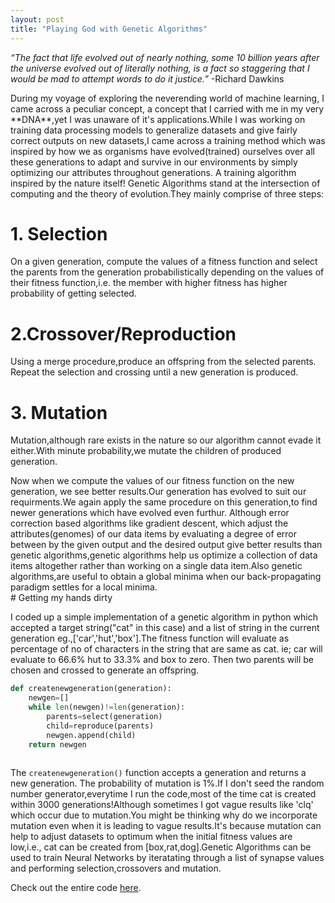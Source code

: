 ```yaml
---
layout: post
title: "Playing God with Genetic Algorithms"
---
```


<i>“The fact that life evolved out of nearly nothing, some 10 billion years after the universe evolved out of literally nothing, is a fact so staggering that I would be mad to attempt words to do it justice.”</i>
-Richard Dawkins
<div class="divider"></div>
During my voyage of exploring the neverending world of machine learning, I came across a peculiar concept, a concept that
I carried with me in my very **DNA**,yet I was unaware of it's applications.While I was working on training data processing models to generalize datasets and give fairly correct outputs on new datasets,I came across a training method which was inspired by how we as organisms have evolved(trained) ourselves over all these generations to adapt and survive in our environments by simply optimizing our attributes throughout generations. A training algorithm inspired by the nature itself!
Genetic Algorithms stand at the intersection of computing and the theory of evolution.They mainly comprise of three steps:

# 1. Selection

On a given generation, compute the values of a fitness function and select the parents from the generation probabilistically depending on the values of their fitness function,i.e. the member with higher fitness has higher probability of getting selected.

# 2.Crossover/Reproduction
Using a merge procedure,produce an offspring from the selected parents. Repeat the selection and crossing until a new generation is produced.

# 3. Mutation

Mutation,although rare exists in the nature so our algorithm cannot evade it either.With minute probability,we mutate the children of produced generation.


<div class="divider"></div>
Now when we compute the values of our fitness function on the new generation, we see better results.Our generation has evolved to suit our requirments.We again apply the same procedure on this generation,to find newer generations which  have evolved even furthur.
Although error correction based algorithms like gradient descent, which adjust the attributes(genomes) of our data items by 
evaluating a degree of error between by the given output and the desired output give better results than genetic algorithms,genetic algorithms help us optimize a collection of data items altogether rather than working on a single data item.Also genetic algorithms,are useful to obtain a global minima when our back-propagating paradigm settles for a local minima.
<div class="divider"></div>
# Getting my hands dirty

I coded up a simple implementation of a genetic algorithm in python which accepted a target string("cat" in this case) and a list of string in the current generation eg.,['car','hut','box'].The fitness function will evaluate as percentage of no of characters in the string that are same as cat. ie; car will evaluate to 66.6% hut to 33.3% and box to zero. Then two parents will be chosen and crossed to generate an offspring.

```python
def createnewgeneration(generation):
	newgen=[]
	while len(newgen)!=len(generation):
		parents=select(generation)
		child=reproduce(parents)
		newgen.append(child)	 
	return newgen
  
```
The `createnewgeneration()` function accepts a generation and returns a new generation.
  The probability of mutation is 1%.If I don't seed the random number generator,everytime I run the code,most of the time cat is created within 3000 generations!Although sometimes I got vague results like 'clq' which occur due to mutation.You might be thinking why do we incorporate mutation even when it is leading to vague results.It's because mutation can help to adjust datasets to optimum when the initial fitness values are low,i.e., cat can be created from [box,rat,dog].Genetic Algorithms can be used to train Neural Networks by iteratating through a list of synapse values and performing selection,crossovers and mutation.
  
  
Check out the entire code [here](https://github.com/blackeagle01/AI/blob/master/evolve.py).

  

